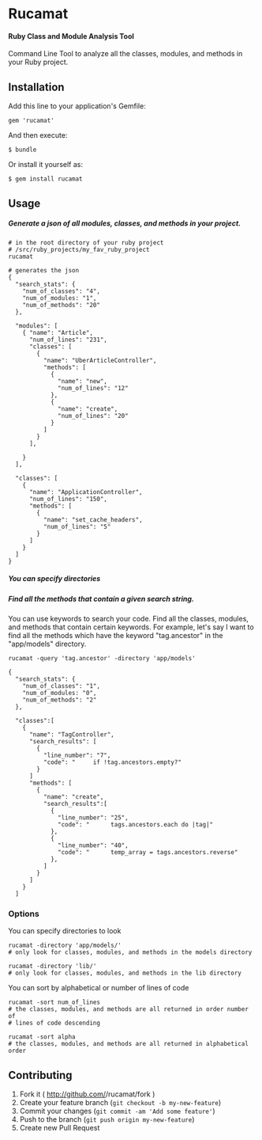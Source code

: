 # Rucamat
#### Ruby Class and Module Analysis Tool

Command Line Tool to analyze all the classes, modules, and methods in your Ruby project.

## Installation

Add this line to your application's Gemfile:

    gem 'rucamat'

And then execute:

    $ bundle

Or install it yourself as:

    $ gem install rucamat

## Usage

##### Generate a json of all modules, classes, and methods in your project.

```
# in the root directory of your ruby project
# /src/ruby_projects/my_fav_ruby_project
rucamat

# generates the json
{
  "search_stats": {
    "num_of_classes": "4",
    "num_of_modules: "1",
    "num_of_methods": "20"
  },

  "modules": [
    { "name": "Article",
      "num_of_lines": "231",
      "classes": [
        {
          "name": "UberArticleController",
          "methods": [ 
            { 
              "name": "new",
              "num_of_lines": "12"
            },
            {
              "name": "create",
              "num_of_lines": "20"
            }
          ]
        }
      ],
      
    }
  ],

  "classes": [
    {
      "name": "ApplicationController",
      "num_of_lines": "150",
      "methods": [
        {
          "name": "set_cache_headers",
          "num_of_lines": "5"
        }
      ]
    }
  ]
}
```

##### You can specify directories


##### Find all the methods that contain a given search string.
You can use keywords to search your code.  Find all the classes, modules, and methods that contain certain keywords.  For example, let's say I want to find all the methods which have the keyword "tag.ancestor" in the "app/models" directory.

```
rucamat -query 'tag.ancestor' -directory 'app/models'

{
  "search_stats": {
    "num_of_classes": "1",
    "num_of_modules: "0",
    "num_of_methods": "2"
  },

  "classes":[
    {
      "name": "TagController",
      "search_results": [
        {
          "line_number": "7",
          "code": "     if !tag.ancestors.empty?"
        }
      ]
      "methods": [
        {
          "name": "create",
          "search_results":[
            {
              "line_number": "25",
              "code": "      tags.ancestors.each do |tag|"
            },
            {
              "line_number": "40",
              "code": "      temp_array = tags.ancestors.reverse"
            },
          ]
        }
      ]
    }
  ]

```

### Options

You can specify directories to look
```
rucamat -directory 'app/models/'
# only look for classes, modules, and methods in the models directory

rucamat -directory 'lib/'
# only look for classes, modules, and methods in the lib directory
```

You can sort by alphabetical or number of lines of code
```
rucamat -sort num_of_lines
# the classes, modules, and methods are all returned in order number of
# lines of code descending

rucamat -sort alpha
# the classes, modules, and methods are all returned in alphabetical order
```

## Contributing

1. Fork it ( http://github.com/<my-github-username>/rucamat/fork )
2. Create your feature branch (`git checkout -b my-new-feature`)
3. Commit your changes (`git commit -am 'Add some feature'`)
4. Push to the branch (`git push origin my-new-feature`)
5. Create new Pull Request
